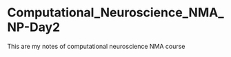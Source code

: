 # Computational_Neuroscience_NMA_NP-Day2
This are my notes of computational neuroscience NMA course
